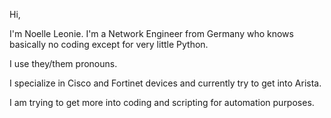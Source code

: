 Hi,

I'm Noelle Leonie. I'm a Network Engineer from Germany who knows basically no coding except for very little Python.

I use they/them pronouns.

I specialize in Cisco and Fortinet devices and currently try to get into Arista.

I am trying to get more into coding and scripting for automation purposes.

<!---
noelle-leonie/noelle-leonie is a ✨ special ✨ repository because its `README.md` (this file) appears on your GitHub profile.
You can click the Preview link to take a look at your changes.
--->

